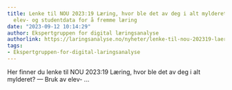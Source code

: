 ```yaml
---
title: Lenke til NOU 2023:19 Læring, hvor ble det av deg i alt mylderet? — Bruk av
  elev- og studentdata for å fremme læring
date: "2023-09-12 10:14:29"
author: Ekspertgruppen for digital læringsanalyse
authorlink: https://laringsanalyse.no/nyheter/lenke-til-nou-202319-laering-hvor-ble-det-av-deg-i-alt-mylderet-bruk-av-elev-og-studentdata-for-a-fremme-laering/
tags:
- Ekspertgruppen-for-digital-laringsanalyse
---
```

Her finner du lenke til NOU 2023:19 Læring, hvor ble det av deg i alt mylderet? — Bruk av elev- ...